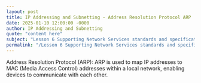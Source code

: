 ```yaml
---
layout: post
title: IP Addressing and Subnetting - Address Resolution Protocol ARP
date: 2025-01-10 12:00:00 -0000
author: IP Addressing and Subnetting
quote: "content here"
subject: "Lesson 6 Supporting Network Services standards and specifications"
permalink: "/Lesson 6 Supporting Network Services standards and specifications/IP Addressing and Subnetting/IP Addressing and Subnetting - Address Resolution Protocol ARP"
---
```


Address Resolution Protocol (ARP): ARP is used to map IP addresses to MAC (Media Access Control) addresses within a local network, enabling devices to communicate with each other.
